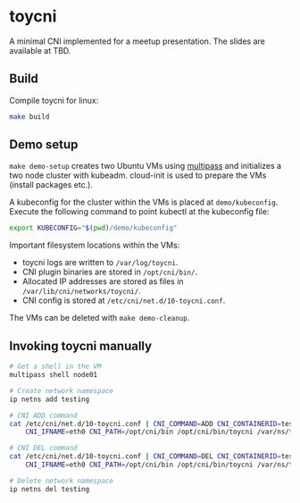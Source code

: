 # toycni

A minimal CNI implemented for a meetup presentation.
The slides are available at TBD.

## Build

Compile toycni for linux:

```bash
make build
```

## Demo setup

`make demo-setup` creates two Ubuntu VMs using [multipass](https://github.com/canonical/multipass) and initializes a
two node cluster with kubeadm.
cloud-init is used to prepare the VMs (install packages etc.).

A kubeconfig for the cluster within the VMs is placed at `demo/kubeconfig`.
Execute the following command to point kubectl at the kubeconfig file:
```bash
export KUBECONFIG="$(pwd)/demo/kubeconfig"
```

Important filesystem locations within the VMs:
- toycni logs are written to `/var/log/toycni`.
- CNI plugin binaries are stored in `/opt/cni/bin/`.
- Allocated IP addresses are stored as files in `/var/lib/cni/networks/toycni/`.
- CNI config is stored at `/etc/cni/net.d/10-toycni.conf`.

The VMs can be deleted with `make demo-cleanup`.

## Invoking toycni manually

```bash
# Get a shell in the VM
multipass shell node01

# Create network namespace
ip netns add testing

# CNI ADD command
cat /etc/cni/net.d/10-toycni.conf | CNI_COMMAND=ADD CNI_CONTAINERID=testing123 CNI_NETNS=/var/run/netns/testing \
    CNI_IFNAME=eth0 CNI_PATH=/opt/cni/bin /opt/cni/bin/toycni /var/ns/testing

# CNI DEL command
cat /etc/cni/net.d/10-toycni.conf | CNI_COMMAND=DEL CNI_CONTAINERID=testing123 CNI_NETNS=/var/run/netns/testing \
    CNI_IFNAME=eth0 CNI_PATH=/opt/cni/bin /opt/cni/bin/toycni /var/ns/testing

# Delete network namespace
ip netns del testing
```
